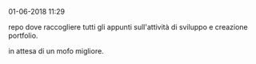 01-06-2018 11:29

repo dove raccogliere tutti gli appunti sull'attività di sviluppo e creazione portfolio.

in attesa di un mofo migliore.
